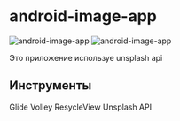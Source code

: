 # android-image-app

![android-image-app](https://pbs.twimg.com/media/D4BwuopW0AAAlL6.jpg) ![android-image-app](https://pbs.twimg.com/media/D4Bwwk3XoAE1yRi.jpg)

Это приложение используе unsplash api

## Инструменты
Glide
Volley
ResycleView
Unsplash API
